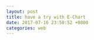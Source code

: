 ```yaml
---
layout: post
title: have a try with E-Chart
date: 2017-07-16 23:50:52 +0800
categories: web
---
```



<div id="main" style="width: 100%; min-height: 400px"></div>
<script type="text/javascript">
// 基于准备好的dom，初始化echarts实例
var myChart = echarts.init(document.getElementById('main'));

function updateChart() {
$.getJSON('https://dev.genghuiluo.cn/feed/weibo/realtimehot.json', function(data){


		var xdata = [];
		var ydata = [];

		$.each( data, function( key, val ) {
			xdata.push(val.key_text);	
			ydata.push(val.point);	
        });

  	        var option = {
            title: {
                text: '微博实时 top10 关键字(最近一周)',
				textStyle: {  
        			fontWeight: 'normal',              //标题颜色  
        			color: 'white'  
    			} 
            },
            tooltip: {},
            legend: {
                data:['热度']
            },
            xAxis: {
                data: xdata,
				axisLine:{  
                    lineStyle:{  
                        color:'green',  
                        width:1  
                    }  
                },
				axisLabel: {
				     interval: 0, //横轴信息全部显示
				     rotate: 90,//60度角倾斜显示
				     formatter:function(val){
				        return val.split("").join("\n"); //横轴信息文字竖直显示
				     } 
                }
            },
            yAxis: {
            	axisLine:{  
                    lineStyle:{  
                        color:'green',  
                        width:1  
                    }  
                }
            },
            series: [{
                name: '热度',
                type: 'bar',
                data: ydata,
            }]
        };
  
	myChart.setOption(option);

	})
}

$(document).ready(function() {
    updateChart();
});

var refresh=window.setInterval(function(){
  // call your function here
    updateChart();	
},300000);        

</script>
